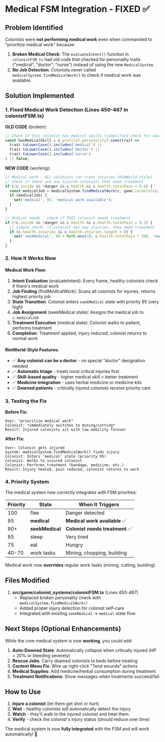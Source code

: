 # Medical FSM Integration - FIXED ✅

## Problem Identified
Colonists were **not performing medical work** even when commanded to "prioritize medical work" because:

1. **Broken Medical Check**: The `evaluateIntent()` function in `colonistFSM.ts` had old code that checked for personality traits ("medical", "doctor", "nurse") instead of using the new `MedicalSystem`.
2. **No Job Detection**: Colonists never called `medicalSystem.findMedicalWork()` to check if medical work was available.

## Solution Implemented

### 1. Fixed Medical Work Detection (Lines 450-467 in colonistFSM.ts)

**OLD CODE** (broken):
```typescript
// Check if this colonist has medical skills (simplified check for now)
const hasMedicalSkill = c.profile?.personality?.some(trait => 
  trait.toLowerCase().includes('medical') || 
  trait.toLowerCase().includes('doctor') || 
  trait.toLowerCase().includes('nurse')
) || false;
```

**NEW CODE** (working):
```typescript
// Medical work - ALL colonists can treat injuries (RimWorld style)
// Check if there are any injured colonists that need treatment
if (!c.inside && !danger && c.health && c.health.totalPain < 0.6) {
  const medicalJob = medicalSystem.findMedicalWork(c, game.colonists);
  if (medicalJob) {
    set('medical', 95, 'medical work available');
  }
}

// Medical needs - check if THIS colonist needs treatment
if (!c.inside && !danger && c.health && c.health.totalPain > 0.2) {
  // Simple check: if colonist has any injuries, they need treatment
  if (c.health.injuries && c.health.injuries.length > 0) {
    set('seekMedical', 90 + Math.min(10, c.health.totalPain * 30), 'needs medical treatment');
  }
}
```

### 2. How It Works Now

#### Medical Work Flow:
1. **Intent Evaluation** (evaluateIntent): Every frame, healthy colonists check if there's medical work
2. **Job Finding** (findMedicalWork): Scans all colonists for injuries, returns highest priority job
3. **State Transition**: Colonist enters `seekMedical` state with priority 95 (very high)
4. **Job Assignment** (seekMedical state): Assigns the medical job to `c.medicalJob`
5. **Treatment Execution** (medical state): Colonist walks to patient, performs treatment
6. **Completion**: Treatment applied, injury reduced, colonist returns to normal work

#### RimWorld-Style Features:
- ✅ **Any colonist can be a doctor** - no special "doctor" designation needed
- ✅ **Automatic triage** - treats most critical injuries first
- ✅ **Skill-based quality** - higher medical skill = better treatment
- ✅ **Medicine integration** - uses herbal medicine or medicine kits
- ✅ **Downed patients** - critically injured colonists receive priority care

### 3. Testing the Fix

**Before Fix:**
```
User: "prioritize medical work"
Colonist: *immediately switches to mining/cutting*
Result: Injured colonists sit with low mobility forever
```

**After Fix:**
```
User: Colonist gets injured
System: medicalSystem.findMedicalWork() finds injury
Colonist: Enters 'medical' state (priority 95)
Colonist: Walks to injured colonist
Colonist: Performs treatment (bandage, medicine, etc.)
Result: Injury healed, pain reduced, colonist returns to work
```

### 4. Priority System

The medical system now correctly integrates with FSM priorities:

| Priority | State | When It Triggers |
|----------|-------|-----------------|
| 100 | flee | Danger detected |
| 95 | **medical** | **Medical work available** ✅ |
| 90+ | **seekMedical** | **Colonist needs treatment** ✅ |
| 85 | sleep | Very tired |
| 75 | eat | Hungry |
| 40-70 | work tasks | Mining, chopping, building |

Medical work now **overrides** regular work tasks (mining, cutting, building).

## Files Modified

1. **src/game/colonist_systems/colonistFSM.ts** (Lines 450-467)
   - Replaced broken personality check with `medicalSystem.findMedicalWork()`
   - Added proper injury detection for colonist self-care
   - Integrated with existing `seekMedical` → `medical` state flow

## Next Steps (Optional Enhancements)

While the core medical system is now **working**, you could add:

1. **Auto-Downed State**: Automatically collapse when critically injured (HP < 20% or bleeding severely)
2. **Rescue Jobs**: Carry downed colonists to beds before treating
3. **Context Menu Fix**: Wire up right-click "Tend wounds" actions
4. **Medical Supplies**: Add medicine/herbal consumption during treatment
5. **Treatment Notifications**: Show messages when treatments succeed/fail

## How to Use

1. **Injure a colonist** (let them get shot or hurt)
2. **Wait** - healthy colonists will automatically detect the injury
3. **Watch** - they'll walk to the injured colonist and treat them
4. **Verify** - check the colonist's injury status (should reduce over time)

The medical system is now **fully integrated** with the FSM and will work automatically! 🎉
